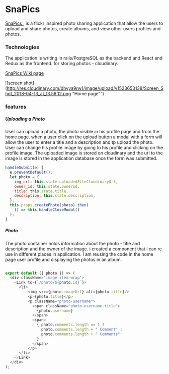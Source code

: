 # SnaPics

[SnaPics ](https://snap-pics.herokuapp.com/), is a flickr inspired photo sharing application that allow the users to upload and share photos, create albums, and view other users profiles and photos.

### Technologies

The application is writing in rails/PostgreSQL as the backend and React and Redux as the frontend.
for storing photos - cloudinary.

[SnaPics Wiki page](https://github.com/roniRamon/snapics/wiki)

![screen shot](http://res.cloudinary.com/dhyya9rw1/image/upload/v1523653138/Screen_Shot_2018-04-13_at_13.58.12.png "Home page"")

### features

##### Uploading a Photo
User can upload a photo, the photo visible in his profile page and from the home page.
when a user click on the upload button a modal with a form will allow the user to enter a title and a description and tp upload the photo.
User can change his profile image by going to his profile and clicking on the profile image.
The uploaded image is stored on cloudinary and the url to the image is stored in the application database once the form was submitted.

```javascript
handleSubmit(e) {
  e.preventDefault();
  let photo = {
    img_url: this.state.uploadedFileCloudinaryUrl,
    owner_id: this.state.ownerId,
    title: this.state.title,
    description: this.state.description,
  };
  this.props.createPhoto(photo).then(
    () => this.handleCloseModal()
  );
}
```

##### Photo
 The photo container holds information about the
 photo - title and description and the owner of the image. i created a component that i can re use in different places in application. I am reusing the code in the home page user profile and displaying the photos in an album.

```javascript

export default ({ photo }) => (
  <div className="image-item-wrap">
    <Link to={`/photo/${photo.id}`}>
      <li>
          <img src={photo.imageUrl} alt={photo.title}/>
          <p>{photo.title}</p>
          <p className="photo-username">
            <span className="photo-username-title">
              {photo.username}
            </span>
            <span>
              { photo.comments.length == 1 ?
                photo.comments.length + " Comment" :
                photo.comments.length + " Comments"
              }
            </span>
          </p>
      </li>
    </Link>
  </div>
);
```
